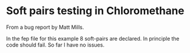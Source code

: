 Soft pairs testing in Chloromethane
================================================================================

From a bug report by Matt Mills.

In the fep file for this example 8 soft-pairs are declared. In
principle the code should fail. So far I have no issues.

